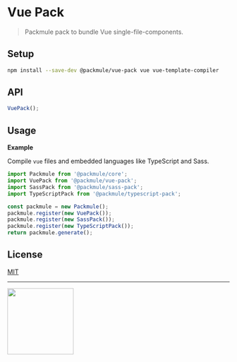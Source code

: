 # Vue Pack

> Packmule pack to bundle Vue single-file-components.

## Setup

```bash
npm install --save-dev @packmule/vue-pack vue vue-template-compiler
```

## API

```ts
VuePack();
```

## Usage

**Example**

Compile `vue` files and embedded languages like TypeScript and Sass.

```ts
import Packmule from '@packmule/core';
import VuePack from '@packmule/vue-pack';
import SassPack from '@packmule/sass-pack';
import TypeScriptPack from '@packmule/typescript-pack';

const packmule = new Packmule();
packmule.register(new VuePack());
packmule.register(new SassPack());
packmule.register(new TypeScriptPack());
return packmule.generate();
```

## License

[MIT](https://choosealicense.com/licenses/mit/)

---

[<img src="https://www.pixelart.at/fileadmin/images/logo-new/logo.svg" width="150">](https://www.pixelart.at/)
